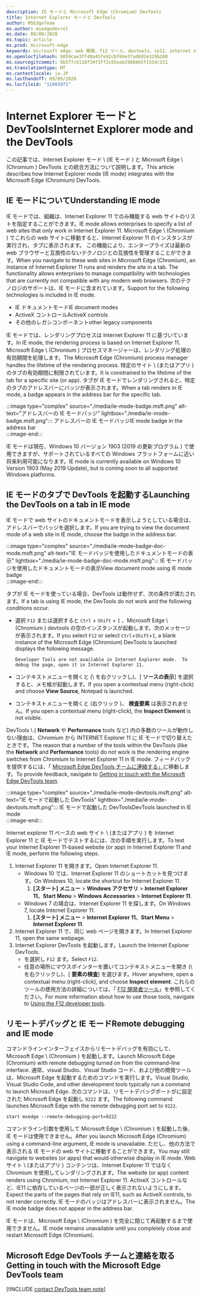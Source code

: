 ```yaml
---
description: IE モードと Microsoft Edge (Chromium) DevTools
title: Internet Explorer モードと DevTools
author: MSEdgeTeam
ms.author: msedgedevrel
ms.date: 09/08/2020
ms.topic: article
ms.prod: microsoft-edge
keywords: microsoft edge、web 開発、f12 ツール、devtools、ie11、internet explorer 11、ie モード
ms.openlocfilehash: b059cae3ff48a45fe92cbf69e37ad692e329b200
ms.sourcegitcommit: 6b577cb118f34f3ff2c65eab2908b65f155dc151
ms.translationtype: MT
ms.contentlocale: ja-JP
ms.lasthandoff: 09/09/2020
ms.locfileid: "11003971"
---
```

# <span data-ttu-id="d925a-104">Internet Explorer モードと DevTools</span><span class="sxs-lookup"><span data-stu-id="d925a-104">Internet Explorer mode and the DevTools</span></span>  

<span data-ttu-id="d925a-105">この記事では、Internet Explorer モード \ (IE モード \) と Microsoft Edge \ (Chromium \) DevTools との統合方法について説明します。</span><span class="sxs-lookup"><span data-stu-id="d925a-105">This article describes how Internet Explorer mode \(IE mode\) integrates with the Microsoft Edge \(Chromium\) DevTools.</span></span>  

## <span data-ttu-id="d925a-106">IE モードについて</span><span class="sxs-lookup"><span data-stu-id="d925a-106">Understanding IE mode</span></span>  

<span data-ttu-id="d925a-107">IE モードでは、組織は、Internet Explorer 11 でのみ機能する web サイトのリストを指定することができます。</span><span class="sxs-lookup"><span data-stu-id="d925a-107">IE mode allows enterprises to specify a list of web sites that only work in Internet Explorer 11.</span></span>  <span data-ttu-id="d925a-108">Microsoft Edge \ (Chromium \) でこれらの web サイトに移動すると、Internet Explorer 11 のインスタンスが実行され、タブに表示されます。 この機能により、エンタープライズは最新の web ブラウザーと互換性のないテクノロジとの互換性を管理することができます。</span><span class="sxs-lookup"><span data-stu-id="d925a-108">When you navigate to these web sites in Microsoft Edge \(Chromium\), an instance of Internet Explorer 11 runs and renders the site in a tab.  The functionality allows enterprises to manage compatibility with technologies that are currently not compatible with any modern web browsers.</span></span>  <span data-ttu-id="d925a-109">次のテクノロジのサポートは、IE モードに含まれています。</span><span class="sxs-lookup"><span data-stu-id="d925a-109">Support for the following technologies is included in IE mode.</span></span>  

*   <span data-ttu-id="d925a-110">IE ドキュメントモード</span><span class="sxs-lookup"><span data-stu-id="d925a-110">IE document modes</span></span>  
*   <span data-ttu-id="d925a-111">ActiveX コントロール</span><span class="sxs-lookup"><span data-stu-id="d925a-111">ActiveX controls</span></span>  
*   <span data-ttu-id="d925a-112">その他のレガシコンポーネント</span><span class="sxs-lookup"><span data-stu-id="d925a-112">other legacy components</span></span>  

<span data-ttu-id="d925a-113">IE モードでは、レンダリングプロセスは Internet Explorer 11 に基づいています。</span><span class="sxs-lookup"><span data-stu-id="d925a-113">In IE mode, the rendering process is based on Internet Explorer 11.</span></span>  <span data-ttu-id="d925a-114">Microsoft Edge \ (Chromium \) プロセスマネージャーは、レンダリング処理の有効期間を処理します。</span><span class="sxs-lookup"><span data-stu-id="d925a-114">The Microsoft Edge \(Chromium\) process manager handles the lifetime of the rendering process.</span></span>  <span data-ttu-id="d925a-115">特定のサイト \ (またはアプリ \) のタブの有効期間に制限されています。</span><span class="sxs-lookup"><span data-stu-id="d925a-115">It is constrained to the lifetime of the tab for a specific site \(or app\).</span></span>  <span data-ttu-id="d925a-116">タブが IE モードでレンダリングされると、特定のタブのアドレスバーにバッジが表示されます。</span><span class="sxs-lookup"><span data-stu-id="d925a-116">When a tab renders in IE mode, a badge appears in the address bar for the specific tab.</span></span>  

:::image type="complex" source="./media/ie-mode-badge.msft.png" alt-text="アドレスバーの IE モードバッジ" lightbox="./media/ie-mode-badge.msft.png":::
   <span data-ttu-id="d925a-118">アドレスバーの IE モードバッジ</span><span class="sxs-lookup"><span data-stu-id="d925a-118">IE mode badge in the address bar</span></span>  
:::image-end:::  

<span data-ttu-id="d925a-119">IE モードは現在、Windows 10 バージョン 1903 (2019 の更新プログラム \) で使用できますが、サポートされているすべての Windows プラットフォームに近い将来利用可能になります。</span><span class="sxs-lookup"><span data-stu-id="d925a-119">IE mode is currently available on Windows 10 Version 1903 \(May 2019 Update\), but is coming soon to all supported Windows platforms.</span></span>  

## <span data-ttu-id="d925a-120">IE モードのタブで DevTools を起動する</span><span class="sxs-lookup"><span data-stu-id="d925a-120">Launching the DevTools on a tab in IE mode</span></span>  

<span data-ttu-id="d925a-121">IE モードで web サイトのドキュメントモードを表示しようとしている場合は、アドレスバーでバッジを選択します。</span><span class="sxs-lookup"><span data-stu-id="d925a-121">If you are trying to view the document mode of a web site in IE mode, choose the badge in the address bar.</span></span>  

:::image type="complex" source="./media/ie-mode-badge-doc-mode.msft.png" alt-text="IE モードバッジを使用したドキュメントモードの表示" lightbox="./media/ie-mode-badge-doc-mode.msft.png":::
   <span data-ttu-id="d925a-123">IE モードバッジを使用したドキュメントモードの表示</span><span class="sxs-lookup"><span data-stu-id="d925a-123">View document mode using IE mode badge</span></span>  
:::image-end:::  

<span data-ttu-id="d925a-124">タブが IE モードを使っている場合、DevTools は動作せず、次の条件が満たされます。</span><span class="sxs-lookup"><span data-stu-id="d925a-124">If a tab is using IE mode, the DevTools do not work and the following conditions occur.</span></span>

*   <span data-ttu-id="d925a-125">選択 `F12` または選択すると `Ctrl` + `Shift` + `I` 、Microsoft Edge \ (Chromium \) devtools の空のインスタンスが起動します。次のメッセージが表示されます。</span><span class="sxs-lookup"><span data-stu-id="d925a-125">If you select `F12` or select `Ctrl`+`Shift`+`I`, a blank instance of the Microsoft Edge \(Chromium\) DevTools is launched displays the following message.</span></span>  
    
    ```text
    Developer Tools are not available in Internet Explorer mode.  To debug the page, open it in Internet Explorer 11.
    ```  
    
*   <span data-ttu-id="d925a-126">コンテキストメニューを開くと (\ を右クリックし)、[ **ソースの表示**] を選択すると、メモ帳が起動します。</span><span class="sxs-lookup"><span data-stu-id="d925a-126">If you open a contextual menu \(right-click\) and choose **View Source**, Notepad is launched.</span></span>  
*   <span data-ttu-id="d925a-127">コンテキストメニューを開くと (右クリック \)、 **検査要素** は表示されません。</span><span class="sxs-lookup"><span data-stu-id="d925a-127">If you open a contextual menu \(right-click\), the **Inspect Element** is not visible.</span></span>  

<span data-ttu-id="d925a-128">DevTools \ ( **Network** や **Performance** tools など) 内の多数のツールが動作しない理由は、Chromium から INTERNET Explorer 11 に IE モードで切り替えたときです。</span><span class="sxs-lookup"><span data-stu-id="d925a-128">The reason that a number of the tools within the DevTools \(like the **Network** and **Performance** tools\) do not work is the rendering engine switches from Chromium to Internet Explorer 11 in IE mode.</span></span>  <span data-ttu-id="d925a-129">フィードバックを提供するには、「 [Microsoft Edge DevTools チームに連絡する」](#getting-in-touch-with-the-microsoft-edge-devtools-team)に移動します。</span><span class="sxs-lookup"><span data-stu-id="d925a-129">To provide feedback, navigate to [Getting in touch with the Microsoft Edge DevTools team](#getting-in-touch-with-the-microsoft-edge-devtools-team).</span></span>  

:::image type="complex" source="./media/ie-mode-devtools.msft.png" alt-text="IE モードで起動した DevTools" lightbox="./media/ie-mode-devtools.msft.png":::
   <span data-ttu-id="d925a-131">IE モードで起動した DevTools</span><span class="sxs-lookup"><span data-stu-id="d925a-131">DevTools launched in IE mode</span></span>  
:::image-end:::  

<span data-ttu-id="d925a-132">Internet explorer 11 ベースの web サイト \ (またはアプリ \) を Internet Explorer 11 と IE モードでテストするには、次の手順を実行します。</span><span class="sxs-lookup"><span data-stu-id="d925a-132">To test your Internet Explorer 11-based website \(or app\) in Internet Explorer 11 and IE mode, perform the following steps.</span></span>  

1.  <span data-ttu-id="d925a-133">Internet Explorer 11 を開きます。</span><span class="sxs-lookup"><span data-stu-id="d925a-133">Open Internet Explorer 11.</span></span>  
    *   <span data-ttu-id="d925a-134">Windows 10 では、Internet Explorer 11 のショートカットを見つけます。</span><span class="sxs-lookup"><span data-stu-id="d925a-134">On Windows 10, locate the shortcut for Internet Explorer 11.</span></span>
        1.  <span data-ttu-id="d925a-135">**[スタート] メニュー**  > **Windows アクセサリ**  > **Internet Explorer 11**。</span><span class="sxs-lookup"><span data-stu-id="d925a-135">**Start Menu** > **Windows Accessories** > **Internet Explorer 11**.</span></span>  
    *   <span data-ttu-id="d925a-136">Windows 7 の場合は、Internet Explorer 11 を探します。</span><span class="sxs-lookup"><span data-stu-id="d925a-136">On Windows 7, locate Internet Explorer 11.</span></span>
        1.  <span data-ttu-id="d925a-137">**[スタート] メニュー**  > **Internet Explorer 11**。</span><span class="sxs-lookup"><span data-stu-id="d925a-137">**Start Menu** > **Internet Explorer 11**.</span></span>  
1.  <span data-ttu-id="d925a-138">Internet Explorer 11 で、同じ web ページを開きます。</span><span class="sxs-lookup"><span data-stu-id="d925a-138">In Internet Explorer 11, open the same webpage.</span></span>  
1.  <span data-ttu-id="d925a-139">Internet Explorer DevTools を起動します。</span><span class="sxs-lookup"><span data-stu-id="d925a-139">Launch the Internet Explorer DevTools.</span></span>  
    *   <span data-ttu-id="d925a-140">を選択し `F12` ます。</span><span class="sxs-lookup"><span data-stu-id="d925a-140">Select `F12`.</span></span>  
    *   <span data-ttu-id="d925a-141">任意の場所にマウスポインターを置いてコンテキストメニューを開き (\ を右クリックし)、[ **要素の検査**] を選びます。</span><span class="sxs-lookup"><span data-stu-id="d925a-141">Hover anywhere, open a contextual menu \(right-click\), and choose **Inspect element**.</span></span>  <span data-ttu-id="d925a-142">これらのツールの使用方法の詳細については、「 [F12 開発者ツール][PreviousVersionsWindowsInternetExplorerDeveloperSamplesbg182326]」を参照してください。</span><span class="sxs-lookup"><span data-stu-id="d925a-142">For more information about how to use those tools, navigate to [Using the F12 developer tools][PreviousVersionsWindowsInternetExplorerDeveloperSamplesbg182326].</span></span>  

## <span data-ttu-id="d925a-143">リモートデバッグと IE モード</span><span class="sxs-lookup"><span data-stu-id="d925a-143">Remote debugging and IE mode</span></span>  

<span data-ttu-id="d925a-144">コマンドラインインターフェイスからリモートデバッグを有効にして、Microsoft Edge \ (Chromium \) を起動します。</span><span class="sxs-lookup"><span data-stu-id="d925a-144">Launch Microsoft Edge \(Chromium\) with remote debugging turned on from the command-line interface.</span></span>  <span data-ttu-id="d925a-145">通常、visual Studio、Visual Studio コード、および他の開発ツールは、Microsoft Edge を起動するためのコマンドを実行します。</span><span class="sxs-lookup"><span data-stu-id="d925a-145">Visual Studio, Visual Studio Code, and other development tools typically run a command to launch Microsoft Edge.</span></span>  <span data-ttu-id="d925a-146">次のコマンドは、リモートデバッグポートがに設定された Microsoft Edge を起動し `9222` ます。</span><span class="sxs-lookup"><span data-stu-id="d925a-146">The following command launches Microsoft Edge with the remote debugging port set to `9222`.</span></span>  

```shell
start msedge --remote-debugging-port=9222
```  

<span data-ttu-id="d925a-147">コマンドライン引数を使用して Microsoft Edge \ (Chromium \) を起動した後、IE モードは使用できません。</span><span class="sxs-lookup"><span data-stu-id="d925a-147">After you launch Microsoft Edge \(Chromium\) using a command-line argument, IE mode is unavailable.</span></span>  <span data-ttu-id="d925a-148">ただし、他の方法で表示される IE モードの web サイトに移動することができます。</span><span class="sxs-lookup"><span data-stu-id="d925a-148">You may still navigate to websites \(or apps\) that would otherwise display in IE mode.</span></span> <span data-ttu-id="d925a-149">Web サイト \ (またはアプリ \) コンテンツは、Internet Explorer 11 ではなく Chromium を使用してレンダリングされます。</span><span class="sxs-lookup"><span data-stu-id="d925a-149">The website \(or app\) content renders using Chromium, not Internet Explorer 11.</span></span>  <span data-ttu-id="d925a-150">ActiveX コントロールなど、IE11 に依存しているページの一部が正しく表示されないようにします。</span><span class="sxs-lookup"><span data-stu-id="d925a-150">Expect the parts of the pages that rely on IE11, such as ActiveX controls, to not render correctly.</span></span>  <span data-ttu-id="d925a-151">IE モードのバッジはアドレスバーに表示されません。</span><span class="sxs-lookup"><span data-stu-id="d925a-151">The IE mode badge does not appear in the address bar.</span></span>  

<span data-ttu-id="d925a-152">IE モードは、Microsoft Edge \ (Chromium \) を完全に閉じて再起動するまで使用できません。</span><span class="sxs-lookup"><span data-stu-id="d925a-152">IE mode remains unavailable until you completely close and restart Microsoft Edge \(Chromium\).</span></span>  

## <span data-ttu-id="d925a-153">Microsoft Edge DevTools チームと連絡を取る</span><span class="sxs-lookup"><span data-stu-id="d925a-153">Getting in touch with the Microsoft Edge DevTools team</span></span>  

[!INCLUDE [contact DevTools team note](./includes/contact-devtools-team-note.md)]  

<!-- links -->  

[PreviousVersionsWindowsInternetExplorerDeveloperSamplesbg182326]: /previous-versions/windows/internet-explorer/ie-developer/samples/bg182326(v%3dvs.85) "F12 開発者ツールを使用する |Microsoft ドキュメント"  